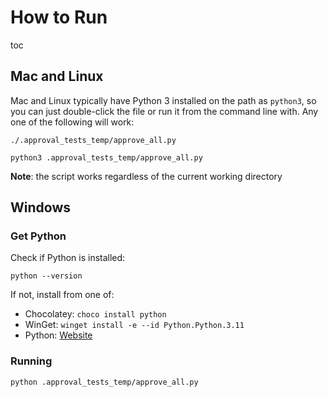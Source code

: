 # How to Run

toc

## Mac and Linux

Mac and Linux typically have Python 3 installed on the path as `python3`,
so you can just double-click the file or run it from the command line with.
Any one of the following will work:

```commandline
./.approval_tests_temp/approve_all.py
```

```commandline
python3 .approval_tests_temp/approve_all.py
```

**Note**: the script works regardless of the current working directory

## Windows

### Get Python

Check if Python is installed:

```commandline
python --version
```

If not, install from one of:

- Chocolatey: `choco install python`
- WinGet: `winget install -e --id Python.Python.3.11`
- Python: [Website](https://www.python.org/downloads/)

### Running

```commandline
python .approval_tests_temp/approve_all.py
```

